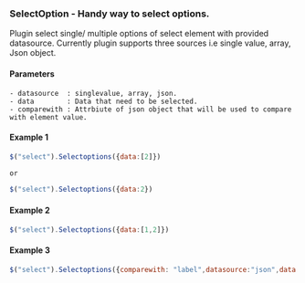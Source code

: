 ### SelectOption - Handy way to select options.
Plugin select single/ multiple options of select element with provided datasource. Currently plugin supports three sources i.e single value, array, Json object.

#### Parameters 
    - datasource  : singlevalue, array, json.
    - data        : Data that need to be selected.
    - comparewith : Attrbiute of json object that will be used to compare with element value.

#### Example 1
```javascript
$("select").Selectoptions({data:[2]})

or 

$("select").Selectoptions({data:2})
```

#### Example 2
```javascript
$("select").Selectoptions({data:[1,2]})
```

#### Example 3
```javascript
$("select").Selectoptions({comparewith: "label",datasource:"json",data:[{label:"1",Caption:"One"},{label:"3",Caption:"Three"}]})
```
